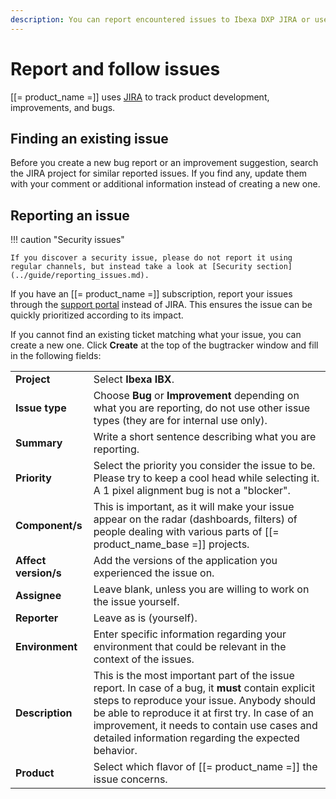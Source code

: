 ```yaml
---
description: You can report encountered issues to Ibexa DXP JIRA or use it to follow the development of new features and fixes.
---
```


# Report and follow issues

[[= product_name =]] uses [JIRA](https://issues.ibexa.co) to track product development, improvements, and bugs.

## Finding an existing issue

Before you create a new bug report or an improvement suggestion, 
search the JIRA project for similar reported issues.
If you find any, update them with your comment or additional information instead of creating a new one.

## Reporting an issue

!!! caution "Security issues"

    If you discover a security issue, please do not report it using regular channels, but instead take a look at [Security section](../guide/reporting_issues.md).

If you have an [[= product_name =]] subscription, report your issues through the [support portal](https://support.ibexa.co) instead of JIRA.
This ensures the issue can be quickly prioritized according to its impact.

If you cannot find an existing ticket matching what your issue, you can create a new one.
Click **Create** at the top of the bugtracker window and fill in the following fields:

|||
|------|------|
|**Project**|Select **Ibexa IBX**.|
|**Issue type**|Choose **Bug** or **Improvement** depending on what you are reporting, do not use other issue types (they are for internal use only).|
|**Summary**|Write a short sentence describing what you are reporting.|
|**Priority**|Select the priority you consider the issue to be. Please try to keep a cool head while selecting it. A 1 pixel alignment bug is not a "blocker".|
|**Component/s**|This is important, as it will make your issue appear on the radar (dashboards, filters) of people dealing with various parts of [[= product_name_base =]] projects.|
|**Affect version/s**|Add the versions of the application you experienced the issue on.|
|**Assignee**|Leave blank, unless you are willing to work on the issue yourself.|
|**Reporter**|Leave as is (yourself).|
|**Environment**|Enter specific information regarding your environment that could be relevant in the context of the issues.|
|**Description**|This is the most important part of the issue report. In case of a bug, it **must** contain explicit steps to reproduce your issue. Anybody should be able to reproduce it at first try. In case of an improvement, it needs to contain use cases and detailed information regarding the expected behavior.|
|**Product**|Select which flavor of [[= product_name =]] the issue concerns.|
